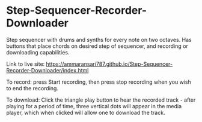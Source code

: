 # Step-Sequencer-Recorder-Downloader
Step sequencer with drums and synths for every note on two octaves. Has buttons that place chords on desired step of sequencer, and recording or downloading capabilities.

Link to live site: https://ammaransari787.github.io/Step-Sequencer-Recorder-Downloader/index.html

To record: press Start recording, then press stop recording when you wish to end the recording.

To download: Click the triangle play button to hear the recorded track - after playing for a period of time, three vertical dots will appear in the media player, which when clicked will allow one to download the track. 
